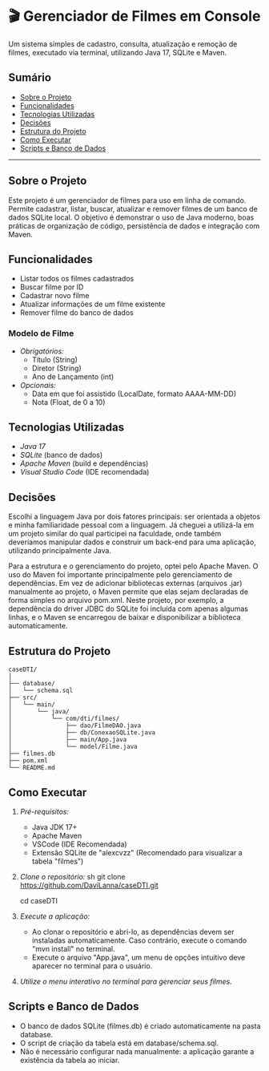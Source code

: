 # 🎬 Gerenciador de Filmes em Console

Um sistema simples de cadastro, consulta, atualização e remoção de filmes, executado via terminal, utilizando Java 17, SQLite e Maven.

## Sumário

- [Sobre o Projeto](#sobre-o-projeto)
- [Funcionalidades](#funcionalidades)
- [Tecnologias Utilizadas](#tecnologias-utilizadas)
- [Decisões](#decisões)
- [Estrutura do Projeto](#estrutura-do-projeto)
- [Como Executar](#como-executar)
- [Scripts e Banco de Dados](#scripts-e-banco-de-dados)

---

## Sobre o Projeto

Este projeto é um gerenciador de filmes para uso em linha de comando. Permite cadastrar, listar, buscar, atualizar e remover filmes de um banco de dados SQLite local. O objetivo é demonstrar o uso de Java moderno, boas práticas de organização de código, persistência de dados e integração com Maven.

## Funcionalidades

- Listar todos os filmes cadastrados
- Buscar filme por ID
- Cadastrar novo filme
- Atualizar informações de um filme existente
- Remover filme do banco de dados

### Modelo de Filme

- *Obrigatórios:*
	- Título (String)
	- Diretor (String)
	- Ano de Lançamento (int)
- *Opcionais:*
	- Data em que foi assistido (LocalDate, formato AAAA-MM-DD)
	- Nota (Float, de 0 a 10)

## Tecnologias Utilizadas

- *Java 17*
- *SQLite* (banco de dados)
- *Apache Maven* (build e dependências)
- *Visual Studio Code* (IDE recomendada)

## Decisões

Escolhi a linguagem Java por dois fatores principais: ser orientada a objetos e minha familiaridade pessoal com a linguagem. Já cheguei a utilizá-la em um projeto similar do qual participei na faculdade, onde também deveríamos manipular dados e construir um back-end para uma aplicação, utilizando principalmente Java.

Para a estrutura e o gerenciamento do projeto, optei pelo Apache Maven. O uso do Maven foi importante principalmente pelo gerenciamento de dependências. Em vez de adicionar bibliotecas externas (arquivos .jar) manualmente ao projeto, o Maven permite que elas sejam declaradas de forma simples no arquivo pom.xml. Neste projeto, por exemplo, a dependência do driver JDBC do SQLite foi incluída com apenas algumas linhas, e o Maven se encarregou de baixar e disponibilizar a biblioteca automaticamente.

## Estrutura do Projeto

```
caseDTI/
│
├── database/
│   └── schema.sql
├── src/
│   └── main/
│       └── java/
│           └── com/dti/filmes/
│               ├── dao/FilmeDAO.java
│               ├── db/ConexaoSQLite.java
│               ├── main/App.java
│               └── model/Filme.java
├── filmes.db
├── pom.xml
└── README.md
```

## Como Executar

1. *Pré-requisitos:*
	 - Java JDK 17+
	 - Apache Maven
	 - VSCode (IDE Recomendada)
	 - Extensão SQLite de "alexcvzz" (Recomendado para visualizar a tabela "filmes")

2. *Clone o repositório:*
	 sh
	 git clone https://github.com/DaviLanna/caseDTI.git

	 cd caseDTI

4. *Execute a aplicação:*
	 - Ao clonar o repositório e abri-lo, as dependências devem ser instaladas automaticamente. Caso contrário, execute o comando "mvn install" no terminal.
	 - Execute o arquivo "App.java", um menu de opções intuitivo deve aparecer no terminal para o usuário.	 

5. *Utilize o menu interativo no terminal para gerenciar seus filmes.*

## Scripts e Banco de Dados

- O banco de dados SQLite (filmes.db) é criado automaticamente na pasta database.
- O script de criação da tabela está em database/schema.sql.
- Não é necessário configurar nada manualmente: a aplicação garante a existência da tabela ao iniciar.
